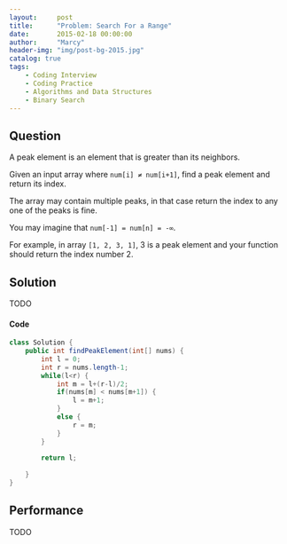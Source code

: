 ```yaml
---
layout:     post
title:      "Problem: Search For a Range"
date:       2015-02-18 00:00:00
author:     "Marcy"
header-img: "img/post-bg-2015.jpg"
catalog: true
tags:
    - Coding Interview
    - Coding Practice
    - Algorithms and Data Structures
    - Binary Search
---
```


## Question

A peak element is an element that is greater than its neighbors.

Given an input array where `num[i] ≠ num[i+1]`, find a peak element and return its index.

The array may contain multiple peaks, in that case return the index to any one of the peaks is fine.

You may imagine that `num[-1] = num[n] = -∞`.

For example, in array `[1, 2, 3, 1]`, 3 is a peak element and your function should return the index number 2.

## Solution
TODO

#### Code
```java
class Solution {
    public int findPeakElement(int[] nums) {
        int l = 0;
        int r = nums.length-1;
        while(l<r) {
            int m = l+(r-l)/2;
            if(nums[m] < nums[m+1]) {
                l = m+1;
            }
            else {
                r = m;
            }
        }
        
        return l;
        
    }
}
```

## Performance
TODO